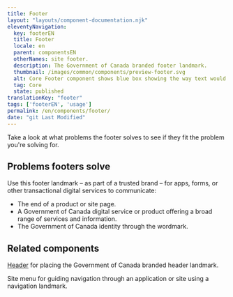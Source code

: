 ```yaml
---
title: Footer
layout: "layouts/component-documentation.njk"
eleventyNavigation:
  key: footerEN
  title: Footer
  locale: en
  parent: componentsEN
  otherNames: site footer.
  description: The Government of Canada branded footer landmark.
  thumbnail: /images/common/components/preview-footer.svg
  alt: Core Footer component shows blue box showing the way text would be filled, at the bottom there is a government of Canada logo.
  tag: Core
  state: published
translationKey: "footer"
tags: ['footerEN', 'usage']
permalink: /en/components/footer/
date: "git Last Modified"
---
```


Take a look at what problems the footer solves to see if they fit the problem you're solving for.

## Problems footers solve

Use this footer landmark  – as part of a trusted brand – for apps, forms, or other transactional digital services to communicate:

- The end of a product or site page.
- A Government of Canada digital service or product offering a broad range of services and information.
- The Government of Canada identity through the wordmark.

<article class="bg-full-width bg-dark text-light pt-500 pb-400 my-500">
  <h2 class="mt-0 mb-400">Related components</h2>

  <a href="{{ links.header }}" class="link-light">Header</a> for placing the Government of Canada branded header landmark.

  Site menu for guiding navigation through an application or site using a navigation landmark.
</article>
